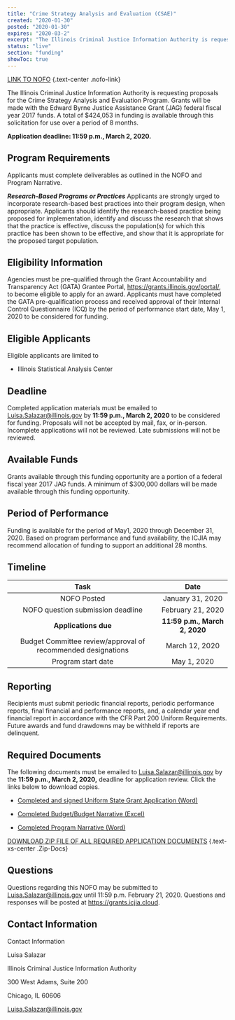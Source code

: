 ```yaml
---
title: "Crime Strategy Analysis and Evaluation (CSAE)"
created: "2020-01-30"
posted: "2020-01-30"
expires: "2020-03-2"
excerpt: "The Illinois Criminal Justice Information Authority is requesting proposals for the Crime Strategy Analysis and Evaluation Program. Grants will be made with the Edward Byrne Justice Assistance Grant (JAG) federal fiscal year 2017 funds. A total of $424,053 in funding is available through this solicitation for use over a period of 8 months."
status: "live"
section: "funding"
showToc: true
---
```


[LINK TO NOFO](CSAE.NOFO1.pdf) {.text-center .nofo-link}

The Illinois Criminal Justice Information Authority is requesting proposals for the Crime Strategy Analysis and Evaluation Program. Grants will be made with the Edward Byrne Justice Assistance Grant (JAG) federal fiscal year 2017 funds. A total of \$424,053 in funding is available through this solicitation for use over a period of 8 months.

**Application deadline: 11:59 p.m., March 2, 2020.**

## Program Requirements

Applicants must complete deliverables as outlined in the NOFO and Program Narrative.

**_Research-Based Programs or Practices_**
Applicants are strongly urged to incorporate research-based best practices into their program design, when appropriate. Applicants should identify the research-based practice being proposed for implementation, identify and discuss the research that shows that the practice is effective, discuss the population(s) for which this practice has been shown to be effective, and show that it is appropriate for the proposed target population.

## Eligibility Information

Agencies must be pre-qualified through the Grant Accountability and Transparency Act (GATA) Grantee Portal, https://grants.illinois.gov/portal/, to become eligible to apply for an award. Applicants must have completed the GATA pre-qualification process and received approval of their Internal Control Questionnaire (ICQ) by the period of performance start date, May 1, 2020 to be considered for funding.

## Eligible Applicants

Eligible applicants are limited to

- Illinois Statistical Analysis Center

## Deadline

Completed application materials must be emailed to Luisa.Salazar@illinois.gov by **11:59 p.m., March 2, 2020** to be considered for funding. Proposals will not be accepted by mail, fax, or in-person. Incomplete applications will not be reviewed. Late submissions will not be reviewed.

## Available Funds

Grants available through this funding opportunity are a portion of a federal fiscal year 2017 JAG funds. A minimum of \$300,000 dollars will be made available through this funding opportunity.

## Period of Performance

Funding is available for the period of May1, 2020 through December 31, 2020. Based on program performance and fund availability, the ICJIA may recommend allocation of funding to support an additional 28 months.

## Timeline

|                           **Task**                           |           **Date**            |
| :----------------------------------------------------------: | :---------------------------: |
|                         NOFO Posted                          |       January 31, 2020        |
|              NOFO question submission deadline               |       February 21, 2020       |
|                     **Applications due**                     | **11:59 p.m., March 2, 2020** |
| Budget Committee review/approval of recommended designations |        March 12, 2020         |
|                      Program start date                      |          May 1, 2020          |

## Reporting

Recipients must submit periodic financial reports, periodic performance reports, final financial and performance reports, and, a calendar year end financial report in accordance with the CFR Part 200 Uniform Requirements. Future awards and fund drawdowns may be withheld if reports are delinquent.

## Required Documents

The following documents must be emailed to Luisa.Salazar@illinois.gov by the **11:59 p.m., March 2, 2020,** deadline for application review. Click the links below to download copies.

- [Completed and signed Uniform State Grant Application (Word)](CSAE.APPLICATION.docx)
- [Completed Budget/Budget Narrative (Excel)](CSAE.BUDGET.xlsx)

- [Completed Program Narrative (Word)](CSAE.NARRATIVE.docx)

[DOWNLOAD ZIP FILE OF ALL REQUIRED APPLICATION DOCUMENTS](CSAE.Zip.zip) {.text-xs-center .Zip-Docs}

## Questions

Questions regarding this NOFO may be submitted to Luisa.Salazar@illinois.gov until 11:59 p.m. February 21, 2020. Questions and responses will be posted at https://grants.icjia.cloud.

## Contact Information

Contact Information

Luisa Salazar

Illinois Criminal Justice Information Authority

300 West Adams, Suite 200

Chicago, IL 60606

Luisa.Salazar@illinois.gov

